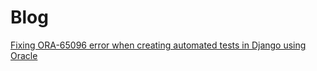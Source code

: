 # Blog

[Fixing ORA-65096 error when creating automated tests in Django using Oracle](fix-ORA-65096-django.md)
